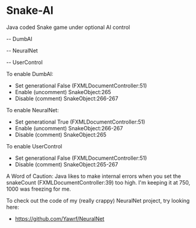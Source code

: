 # Snake-AI
Java coded Snake game under optional AI control

 -- DumbAI
 
 -- NeuralNet
 
 -- UserControl


To enable DumbAI:
 - Set generational False (FXMLDocumentController:51)
 - Enable (uncomment) SnakeObject:265
 - Disable (comment) SnakeObject:266-267


To enable NeuralNet:
 - Set generational True (FXMLDocumentController:51)
 - Enable (uncomment) SnakeObject:266-267
 - Disable (comment) SnakeObject:265


To enable UserControl
 - Set generational False (FXMLDocumentController:51)
 - Disable (comment) SnakeObject:265-267


A Word of Caution:
  Java likes to make internal errors when you set the snakeCount (FXMLDocumentController:39) too high. I'm keeping it at 750, 1000 was freezing for me.
  
  
To check out the code of my (really crappy) NeuralNet project, try looking here:
 - https://github.com/Yawrf/NeuralNet
